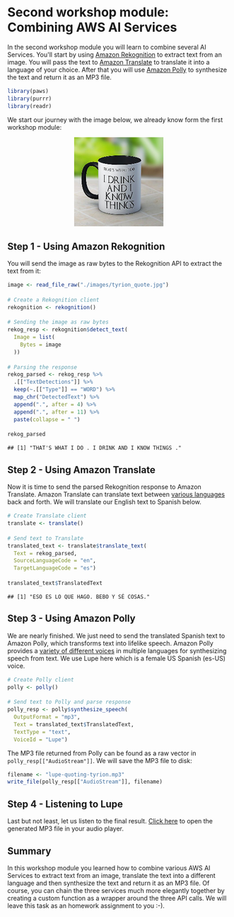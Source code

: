 
# Second workshop module: Combining AWS AI Services

In the second workshop module you will learn to combine several AI Services. You'll start by using [Amazon Rekognition](https://aws.amazon.com/rekognition/) to extract text from an image. You will pass the text to [Amazon Translate](https://aws.amazon.com/translate/) to translate it into a language of your choice. After that you will use [Amazon Polly](https://aws.amazon.com/polly/) to synthesize the text and return it as an MP3 file.


```r
library(paws)
library(purrr)
library(readr)
```

We start our journey with the image below, we already know form the first workshop module: 

<p align="center">
<img src="./images/tyrion_quote.jpg" width="40%" />
</p>


## Step 1 - Using Amazon Rekognition

You will send the image as raw bytes to the Rekognition API to extract the text from it:


```r
image <- read_file_raw("./images/tyrion_quote.jpg")
  
# Create a Rekognition client
rekognition <- rekognition()

# Sending the image as raw bytes
rekog_resp <- rekognition$detect_text(
  Image = list(
    Bytes = image
  ))

# Parsing the response
rekog_parsed <- rekog_resp %>%
  .[["TextDetections"]] %>%
  keep(~.[["Type"]] == "WORD") %>%
  map_chr("DetectedText") %>%
  append(".", after = 4) %>%
  append(".", after = 11) %>%
  paste(collapse = " ")

rekog_parsed
```

```
## [1] "THAT'S WHAT I DO . I DRINK AND I KNOW THINGS ."
```


## Step 2 - Using Amazon Translate

Now it is time to send the parsed Rekognition response to Amazon Translate. Amazon Translate can translate text between [various languages](https://docs.aws.amazon.com/translate/latest/dg/what-is.html) back and forth. We will translate our English text to Spanish below. 


```r
# Create Translate client
translate <- translate()
  
# Send text to Translate
translated_text <- translate$translate_text(
  Text = rekog_parsed,
  SourceLanguageCode = "en",
  TargetLanguageCode = "es")

translated_text$TranslatedText
```

```
## [1] "ESO ES LO QUE HAGO. BEBO Y SÉ COSAS."
```


## Step 3 - Using Amazon Polly

We are nearly finished. We just need to send the translated Spanish text to Amazon Polly, which transforms text into lifelike speech. Amazon Polly provides a [variety of different voices](https://docs.aws.amazon.com/polly/latest/dg/SupportedLanguage.html) in multiple languages for synthesizing speech from text. We use Lupe here which is a female US Spanish (es-US) voice.


```r
# Create Polly client
polly <- polly()
  
# Send text to Polly and parse response
polly_resp <- polly$synthesize_speech(
  OutputFormat = "mp3",
  Text = translated_text$TranslatedText,
  TextType = "text",
  VoiceId = "Lupe")
```

The MP3 file returned from Polly can be found as a raw vector in `polly_resp[["AudioStream"]]`. We will save the MP3 file to disk:


```r
filename <- "lupe-quoting-tyrion.mp3"
write_file(polly_resp[["AudioStream"]], filename)
```

## Step 4 - Listening to Lupe

Last but not least, let us listen to the final result. [Click here](lupe-quoting-tyrion.mp3) to open the generated MP3 file in your audio player. 


## Summary

In this workshop module you learned how to combine various AWS AI Services to extract text from an image, translate the text into a different language and then synthesize the text and return it as an MP3 file. Of course, you can chain the three services much more elegantly together by creating a custom function as a wrapper around the three API calls. We will leave this task as an homework assignment to you :-). 

